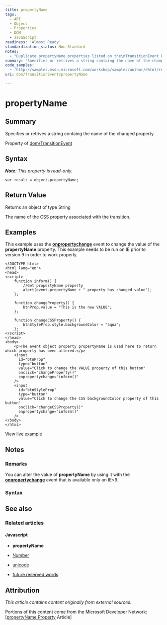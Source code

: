 ```yaml
---
title: propertyName
tags:
  - API
  - Object
  - Properties
  - DOM
  - JavaScript
readiness: 'Almost Ready'
standardization_status: Non-Standard
notes:
  - "Duplicate propertyName properties listed on the\nTransitionEvent Page.\nhttp://docs.webplatform.org/wiki/dom/TransitionEvent\n>>http://docs.webplatform.org/wiki/dom/TransitionEvent/propertyName\n\n>>http://docs.webplatform.org/wiki/dom/TransitionEvent/propertyName"
summary: 'Specifies or retrives a string containg the name of the changed property.'
code_samples:
  - 'http://samples.msdn.microsoft.com/workshop/samples/author/dhtml/refs/propertyNameEX.htm'
uri: dom/TransitionEvent/propertyName

---
```

# propertyName

## Summary

Specifies or retrives a string containg the name of the changed property.

<span data-meta="applies_to" data-type="key">Property of <span data-type="value">[dom/TransitionEvent](/dom/TransitionEvent)</span></span>

## Syntax

***Note**: This property is read-only.*

``` {.js}
var result = object.propertyName;
```

## Return Value

<span data-meta="return" data-type="key">Returns an object of type <span data-type="value">String</span></span>

The name of the CSS property associated with the transition.

## Examples

This example uses the [**onpropertychange**](/dom/Element/propertychange) event to change the value of the **propertyName** property. This example needs to be run on IE prior to version 9 in order to work properly.

``` {.html}
<!DOCTYPE html>
<html lang="en">
<head>
<script>
    function inform() {
        //Get propertyName property
        alert(event.propertyName + " property has changed value");
    };

    function changeProperty() {
        btnProp.value = "This is the new VALUE";
    };

    function changeCSSProperty() {
        btnStyleProp.style.backgroundColor = "aqua";
    };
</script>
</head>
<body>
    <p>The event object property propertyName is used here to return which property has been altered.</p>
    <input
      id="btnProp"
      type="button"
      value="Click to change the VALUE property of this button"
      onclick="changeProperty()"
      onpropertychange="inform()"
    />
    <input
      id="btnStyleProp"
      type="button"
      value="Click to change the CSS backgroundColor property of this button"
      onclick="changeCSSProperty()"
      onpropertychange="inform()"
    />
</body>
</html>
```

[View live example](http://samples.msdn.microsoft.com/workshop/samples/author/dhtml/refs/propertyNameEX.htm)

## Notes

### Remarks

You can alter the value of **propertyName** by using it with the [**onpropertychange**](/dom/Element/propertychange) event that is available only on IE\<9.

### Syntax

## See also

### Related articles

#### Javascript

-   **propertyName**

-   [Number](/javascript/Number)

-   [unicode](/javascript/RegExp/unicode)

-   [future reserved words](/javascript/future_reserved_words)

## Attribution

*This article contains content originally from external sources.*

Portions of this content come from the Microsoft Developer Network: [[propertyName Property](http://msdn.microsoft.com/en-us/library/ie/hh772142(v=vs.85).aspx) Article]

